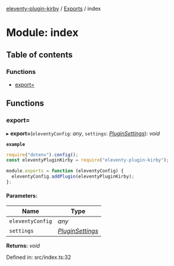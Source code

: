 [eleventy-plugin-kirby](../README.md) / [Exports](../modules.md) / index

# Module: index

## Table of contents

### Functions

- [export&#x3D;](index.md#export&#x3D;)

## Functions

### export&#x3D;

▸ **export=**(`eleventyConfig`: *any*, `settings`: [*PluginSettings*](../interfaces/models/plugin-options-model.pluginsettings.md)): *void*

**`example`** 
```js
require("dotenv").config();
const eleventyPluginKirby = require("eleventy-plugin-kirby");

module.exports = function (eleventyConfig) {
  eleventyConfig.addPlugin(eleventyPluginKirby);
};
```

#### Parameters:

Name | Type |
------ | ------ |
`eleventyConfig` | *any* |
`settings` | [*PluginSettings*](../interfaces/models/plugin-options-model.pluginsettings.md) |

**Returns:** *void*

Defined in: src/index.ts:32
